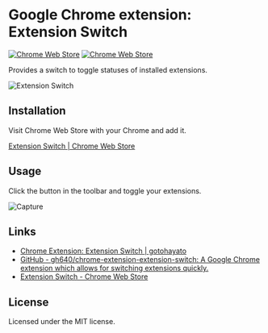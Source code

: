 # Google Chrome extension: Extension Switch

[![Chrome Web Store](https://img.shields.io/chrome-web-store/d/gnphfcibcphlpedmaccolafjonmckcdn.svg)](https://chrome.google.com/webstore/detail/extension-switch/gnphfcibcphlpedmaccolafjonmckcdn) [![Chrome Web Store](https://img.shields.io/chrome-web-store/rating/gnphfcibcphlpedmaccolafjonmckcdn.svg)](https://chrome.google.com/webstore/detail/extension-switch/gnphfcibcphlpedmaccolafjonmckcdn)

Provides a switch to toggle statuses of installed extensions.

![Extension Switch](https://raw.githubusercontent.com/gh640/chrome-extension-extension-switch/master/assets/tile920x680.png)


## Installation

Visit Chrome Web Store with your Chrome and add it.

[Extension Switch | Chrome Web Store](https://chrome.google.com/webstore/detail/extension-switch/gnphfcibcphlpedmaccolafjonmckcdn)


## Usage

Click the button in the toolbar and toggle your extensions.

![Capture](https://raw.githubusercontent.com/gh640/chrome-extension-extension-switch/master/assets/capture.gif)


## Links

- [Chrome Extension: Extension Switch | gotohayato](https://gotohayato.com/work/chrome-extension-switch)
- [GitHub - gh640/chrome-extension-extension-switch: A Google Chrome extension which allows for switching extensions quickly.](https://github.com/gh640/chrome-extension-extension-switch)
- [Extension Switch - Chrome Web Store](https://chrome.google.com/webstore/detail/extension-switch/gnphfcibcphlpedmaccolafjonmckcdn)


## License

Licensed under the MIT license.

